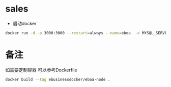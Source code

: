 # sales

- 启动docker

```sh
docker run -d -p 3000:3000 --restart=always --name=eboa  -e MYSQL_SERVER=mysqlserver -e MYSQL_USER=mysqluser -e MYSQL_PASSWORD=mysqlpassword  -e GIT_USER=gitusername -e GIT_PASSWORD=gitpassword -e NODE_ENV=production ebusinessdocker/eboa-node

```

# 备注
如需要定制容器 可以参考Dockerfile

```sh
docker build --tag ebusinessdocker/eboa-node .
```
